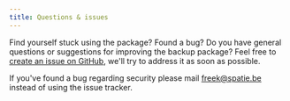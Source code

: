 ```yaml
---
title: Questions & issues
---
```


Find yourself stuck using the package? Found a bug? Do you have general questions or suggestions for improving the backup package? Feel free to [create an issue on GitHub](https://github.com/spatie/image/issues), we'll try to address it as soon as possible.

If you've found a bug regarding security please mail [freek@spatie.be](mailto:freek@spatie.be) instead of using the issue tracker.
